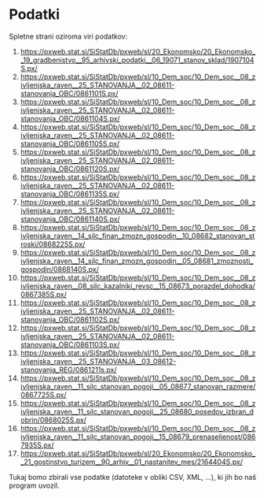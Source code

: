# Podatki

Spletne strani oziroma viri podatkov:

1.	https://pxweb.stat.si/SiStatDb/pxweb/sl/20_Ekonomsko/20_Ekonomsko__19_gradbenistvo__95_arhivski_podatki__06_19071_stanov_sklad/1907104S.px/
2.	https://pxweb.stat.si/SiStatDb/pxweb/sl/10_Dem_soc/10_Dem_soc__08_zivljenjska_raven__25_STANOVANJA__02_08611-stanovanja_OBC/0861101S.px/
3.	https://pxweb.stat.si/SiStatDb/pxweb/sl/10_Dem_soc/10_Dem_soc__08_zivljenjska_raven__25_STANOVANJA__02_08611-stanovanja_OBC/0861104S.px/
4.	https://pxweb.stat.si/SiStatDb/pxweb/sl/10_Dem_soc/10_Dem_soc__08_zivljenjska_raven__25_STANOVANJA__02_08611-stanovanja_OBC/0861105S.px/
5.	https://pxweb.stat.si/SiStatDb/pxweb/sl/10_Dem_soc/10_Dem_soc__08_zivljenjska_raven__25_STANOVANJA__02_08611-stanovanja_OBC/0861120S.px/
6.	https://pxweb.stat.si/SiStatDb/pxweb/sl/10_Dem_soc/10_Dem_soc__08_zivljenjska_raven__25_STANOVANJA__02_08611-stanovanja_OBC/0861135S.px/
7.	https://pxweb.stat.si/SiStatDb/pxweb/sl/10_Dem_soc/10_Dem_soc__08_zivljenjska_raven__25_STANOVANJA__02_08611-stanovanja_OBC/0861140S.px/
8.	https://pxweb.stat.si/SiStatDb/pxweb/sl/10_Dem_soc/10_Dem_soc__08_zivljenjska_raven__14_silc_finan_zmozn_gospodin__10_08682_stanovan_stroski/0868225S.px/
9.	https://pxweb.stat.si/SiStatDb/pxweb/sl/10_Dem_soc/10_Dem_soc__08_zivljenjska_raven__14_silc_finan_zmozn_gospodin__05_08681_zmoznosti_gospodin/0868140S.px/
10.	https://pxweb.stat.si/SiStatDb/pxweb/sl/10_Dem_soc/10_Dem_soc__08_zivljenjska_raven__08_silc_kazalniki_revsc__15_08673_porazdel_dohodka/0867385S.px/
11.	https://pxweb.stat.si/SiStatDb/pxweb/sl/10_Dem_soc/10_Dem_soc__08_zivljenjska_raven__25_STANOVANJA__02_08611-stanovanja_OBC/0861102S.px/
12.	https://pxweb.stat.si/SiStatDb/pxweb/sl/10_Dem_soc/10_Dem_soc__08_zivljenjska_raven__25_STANOVANJA__02_08611-stanovanja_OBC/0861103S.px/
13.	https://pxweb.stat.si/SiStatDb/pxweb/sl/10_Dem_soc/10_Dem_soc__08_zivljenjska_raven__25_STANOVANJA__03_08612-stanovanja_REG/0861211s.px/
14.	https://pxweb.stat.si/SiStatDb/pxweb/sl/10_Dem_soc/10_Dem_soc__08_zivljenjska_raven__11_silc_stanovan_pogoji__05_08677_stanovan_razmere/0867725S.px/
15.	https://pxweb.stat.si/SiStatDb/pxweb/sl/10_Dem_soc/10_Dem_soc__08_zivljenjska_raven__11_silc_stanovan_pogoji__25_08680_posedov_izbran_dobrin/0868025S.px/
16.	https://pxweb.stat.si/SiStatDb/pxweb/sl/10_Dem_soc/10_Dem_soc__08_zivljenjska_raven__11_silc_stanovan_pogoji__15_08679_prenaseljenost/0867935S.px/
17.	https://pxweb.stat.si/SiStatDb/pxweb/sl/20_Ekonomsko/20_Ekonomsko__21_gostinstvo_turizem__90_arhiv__01_nastanitev_mes/2164404S.px/



Tukaj bomo zbirali vse podatke (datoteke v obliki CSV, XML, ...), ki jih bo naš
program uvozil.
